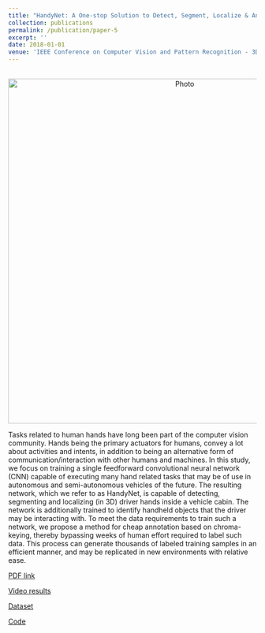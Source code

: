 ```yaml
---
title: "HandyNet: A One-stop Solution to Detect, Segment, Localize & Analyze Driver Hands"
collection: publications
permalink: /publication/paper-5
excerpt: ''
date: 2018-01-01
venue: 'IEEE Conference on Computer Vision and Pattern Recognition - 3D HUMANS Workshop'
---
```

<p align="center">
  <img src="https://arangesh.github.io/images/paper-5-im.png?raw=true" alt="Photo" style="width: 700px;"/> 
</p>

Tasks related to human hands have long been part of the computer vision community. Hands being the primary actuators for humans, convey a lot about activities and intents, in addition to being an alternative form of communication/interaction with other humans and machines. In this study, we focus on training a single feedforward convolutional neural network (CNN) capable of executing many hand related tasks that may be of use in autonomous and semi-autonomous vehicles of the future. The resulting network, which we refer to as HandyNet, is capable of detecting, segmenting and localizing (in 3D) driver hands inside a vehicle cabin. The network is additionally trained to identify handheld objects that the driver may be interacting with. To meet the data requirements to train such a network, we propose a method for cheap annotation based on chroma-keying, thereby bypassing weeks of human effort required to label such data. This process can generate thousands of labeled training samples in an efficient manner, and may be replicated in new environments with relative ease.

[PDF link](http://cvrr.ucsd.edu/publications/2018/handynet.pdf)

[Video results](https://www.youtube.com/watch?v=4dxSdFbnTFM&list=PLUebh5NWCQUah_cBzcRlZvoSMa-7GC3FL)

[Dataset](https://drive.google.com/file/d/1wV8gmTgap24MTFxCqno4_TLiB-3YPcc-/view?usp=sharing)

[Code](https://github.com/arangesh/HandyNet)
